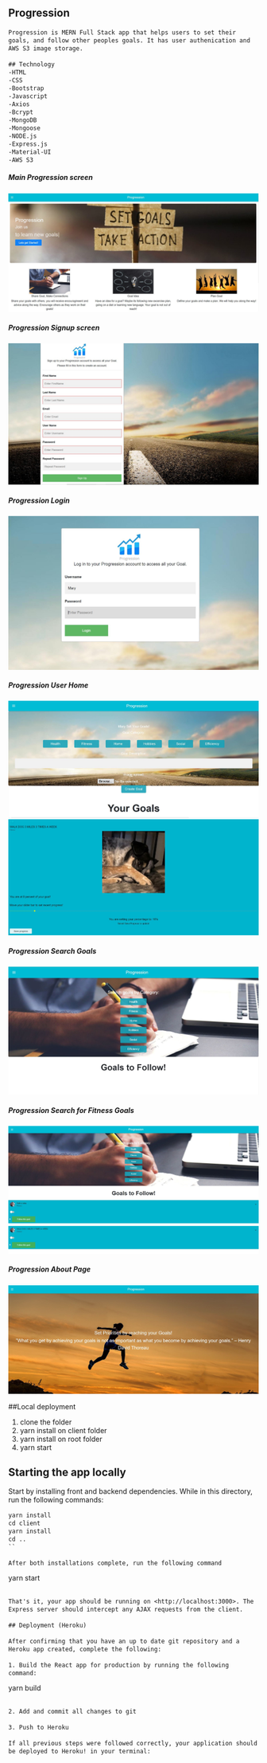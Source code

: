 ## Progression
```
Progression is MERN Full Stack app that helps users to set their goals, and follow other peoples goals. It has user authenication and AWS S3 image storage.

## Technology
-HTML
-CSS
-Bootstrap
-Javascript
-Axios
-Bcrypt
-MongoDB
-Mongoose
-NODE.js
-Express.js
-Material-UI
-AWS S3
```
#####  Main Progression screen
![screen](progression_main.jpg)

##### Progression Signup screen
![screen](progression_signup_page.jpg)

##### Progression Login
![screen](progression_login.jpg)

##### Progression User Home
![screen](progression_userhome.jpg)
![screen](progression_userhome_goal_dog.jpg)

##### Progression Search Goals
![screen](progression_search.jpg)

##### Progression Search for Fitness Goals
![screen](progression_search_fitness.jpg)

##### Progression About Page
![screen](progression_about_page.jpg)

##Local deployment
1. clone the folder
2. yarn install on client folder
3. yarn install on root folder
4. yarn start


## Starting the app locally

Start by installing front and backend dependencies. While in this directory, run the following commands:

```
yarn install
cd client
yarn install
cd ..
``

After both installations complete, run the following command
```
yarn start
```

That's it, your app should be running on <http://localhost:3000>. The Express server should intercept any AJAX requests from the client.

## Deployment (Heroku)

After confirming that you have an up to date git repository and a Heroku app created, complete the following:

1. Build the React app for production by running the following command:

```
yarn build
```

2. Add and commit all changes to git

3. Push to Heroku

If all previous steps were followed correctly, your application should be deployed to Heroku! in your terminal:

